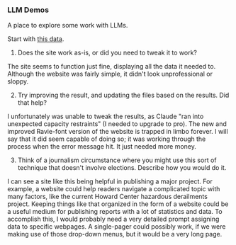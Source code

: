### LLM Demos

A place to explore some work with LLMs.

Start with [this data](https://raw.githubusercontent.com/dwillis/jour405/refs/heads/main/data/md_pres_county.csv).

1. Does the site work as-is, or did you need to tweak it to work?

The site seems to function just fine, displaying all the data it needed to. Although the website was fairly simple, it didn't look unprofessional or sloppy. 

2. Try improving the result, and updating the files based on the results. Did that help?

I unfortunately was unable to tweak the results, as Claude "ran into unexpected capacity restraints" (I needed to upgrade to pro). The new and improved Ravie-font version of the website is trapped in limbo forever. I will say that it did seem capable of doing so; it was working through the process when the error message hit. It just needed more money. 

3. Think of a journalism circumstance where you might use this sort of technique that doesn't involve elections. Describe how you would do it.

I can see a site like this being helpful in publishing a major project. For example, a website could help readers navigate a complicated topic with many factors, like the current Howard Center hazardous derailments project. Keeping things like that organized in the form of a website could be a useful medium for publishing reports with a lot of statistics and data. To accomplish this, I would probably need a very detailed prompt assigning data to specific webpages. A single-pager could possibly work, if we were making use of those drop-down menus, but it would be a very long page.